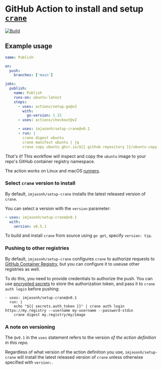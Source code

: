 # GitHub Action to install and setup [`crane`](https://github.com/google/go-containerregistry/cmd/crane/README.md)

[![Build](https://github.com/imjasonh/setup-crane/actions/workflows/use-action.yaml/badge.svg)](https://github.com/imjasonh/setup-crane/actions/workflows/use-action.yaml)

## Example usage

```yaml
name: Publish

on:
  push:
    branches: ['main']

jobs:
  publish:
    name: Publish
    runs-on: ubuntu-latest
    steps:
      - uses: actions/setup-go@v2
        with:
          go-version: 1.15
      - uses: actions/checkout@v2

      - uses: imjasonh/setup-crane@v0.1
      - run: |
        crane digest ubuntu
        crane manifest ubuntu | jq
        crane copy ubuntu ghcr.io/${{ github.repository }}/ubuntu-copy
```

_That's it!_ This workflow will inspect and copy the `ubuntu` image to your repo's GitHub container registry namespace.

The action works on Linux and macOS [runners](https://docs.github.com/en/actions/using-github-hosted-runners/about-github-hosted-runners).

### Select `crane` version to install

By default, `imjasonh/setup-crane` installs the latest released version of `crane`.

You can select a version with the `version` parameter:

```yaml
- uses: imjasonh/setup-crane@v0.1
  with:
    version: v0.5.1
```

To build and install `crane` from source using `go get`, specify `version: tip`.

### Pushing to other registries

By default, `imjasonh/setup-crane` configures `crane` to authorize requests to [GitHub Container Registry](https://ghcr.io), but you can configure it to useuse other registries as well.

To do this, you need to provide credentials to authorize the push.
You can use [encrypted secrets](https://docs.github.com/en/actions/reference/encrypted-secrets) to store the authorization token, and pass it to `crane auth login` before pushing:

```
- uses: imjasonh/setup-crane@v0.1
  run: |
    echo "${{ secrets.auth_token }}" | crane auth login https://my.registry --username my-username --password-stdin
    crane digest my.registry/my/image
```

### A note on versioning

The `@v0.1` in the `uses` statement refers to the version _of the action definition in this repo._

Regardless of what version of the action definition you use, `imjasonh/setup-crane` will install the latest released version of `crane` unless otherwise specified with `version:`.
